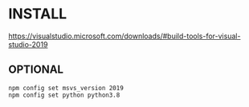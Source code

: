 # INSTALL

<https://visualstudio.microsoft.com/downloads/#build-tools-for-visual-studio-2019>

## OPTIONAL

```shell
npm config set msvs_version 2019
npm config set python python3.8
```
